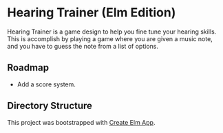 # Hearing Trainer (Elm Edition)
Hearing Trainer is a game design to help you fine tune your hearing skills. This is accomplish by playing a game where you are given a music note, and you have to guess the note from a list of options.

## Roadmap
- Add a score system.

## Directory Structure
This project was bootstrapped with [Create Elm App](https://github.com/halfzebra/create-elm-app).